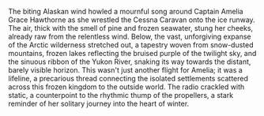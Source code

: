 The biting Alaskan wind howled a mournful song around Captain Amelia Grace Hawthorne as she wrestled the Cessna Caravan onto the ice runway.  The air, thick with the smell of pine and frozen seawater, stung her cheeks, already raw from the relentless wind.  Below, the vast, unforgiving expanse of the Arctic wilderness stretched out, a tapestry woven from snow-dusted mountains, frozen lakes reflecting the bruised purple of the twilight sky, and the sinuous ribbon of the Yukon River, snaking its way towards the distant, barely visible horizon. This wasn't just another flight for Amelia; it was a lifeline, a precarious thread connecting the isolated settlements scattered across this frozen kingdom to the outside world. The radio crackled with static, a counterpoint to the rhythmic thump of the propellers, a stark reminder of her solitary journey into the heart of winter.
